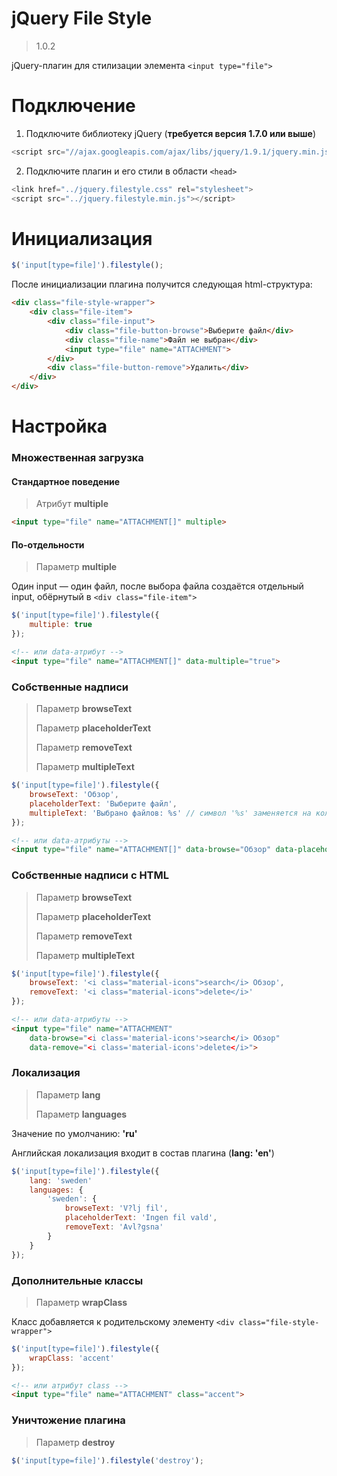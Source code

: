 # jQuery File Style
> 1.0.2

jQuery-плагин для стилизации элемента ```<input type="file">```

# Подключение
1. Подключите библиотеку jQuery (**требуется версия 1.7.0 или выше**)
```javascript
<script src="//ajax.googleapis.com/ajax/libs/jquery/1.9.1/jquery.min.js"></script>
```
2. Подключите плагин и его стили в области ```<head>```
```javascript
<link href="../jquery.filestyle.css" rel="stylesheet">
<script src="../jquery.filestyle.min.js"></script>
```

# Инициализация
```javascript
$('input[type=file]').filestyle();
```

После инициализации плагина получится следующая html-структура:
```html
<div class="file-style-wrapper">
    <div class="file-item">
        <div class="file-input">
            <div class="file-button-browse">Выберите файл</div>
            <div class="file-name">Файл не выбран</div>
            <input type="file" name="ATTACHMENT">
        </div>
        <div class="file-button-remove">Удалить</div>
    </div>
</div>
```

# Настройка

### Множественная загрузка
#### Стандартное поведение
> Атрибут **multiple**
```html
<input type="file" name="ATTACHMENT[]" multiple>
```

#### По-отдельности
> Параметр **multiple**

Один input — один файл, после выбора файла создаётся отдельный input, обёрнутый в ```<div class="file-item">```
```javascript
$('input[type=file]').filestyle({
    multiple: true
});
```
```html
<!-- или data-атрибут -->
<input type="file" name="ATTACHMENT[]" data-multiple="true">
```

### Собственные надписи
> Параметр **browseText**
>
> Параметр **placeholderText**
>
> Параметр **removeText**
>
> Параметр **multipleText**

```javascript
$('input[type=file]').filestyle({
    browseText: 'Обзор',
    placeholderText: 'Выберите файл',
    multipleText: 'Выбрано файлов: %s' // символ '%s' заменяется на количество выбранных файлов
});
```
```html
<!-- или data-атрибуты -->
<input type="file" name="ATTACHMENT[]" data-browse="Обзор" data-placeholder="Выберите файл" data-multiple-text="Выбрано файлов: %s" multiple>
```

### Собственные надписи с HTML
> Параметр **browseText**
>
> Параметр **placeholderText**
>
> Параметр **removeText**
>
> Параметр **multipleText**

```javascript
$('input[type=file]').filestyle({
    browseText: '<i class="material-icons">search</i> Обзор',
    removeText: '<i class="material-icons">delete</i>'
});
```
```html
<!-- или data-атрибуты -->
<input type="file" name="ATTACHMENT"
    data-browse="<i class='material-icons'>search</i> Обзор"
    data-remove="<i class='material-icons'>delete</i>">
```

### Локализация
> Параметр **lang**
>
> Параметр **languages**

Значение по умолчанию: **'ru'**

Английская локализация входит в состав плагина (**lang: 'en'**)
```javascript
$('input[type=file]').filestyle({
    lang: 'sweden'
    languages: {
        'sweden': {
            browseText: 'V?lj fil',
            placeholderText: 'Ingen fil vald',
            removeText: 'Avl?gsna'
        }
    }
});
```

### Дополнительные классы
> Параметр **wrapClass**

Класс добавляется к родительскому элементу ```<div class="file-style-wrapper">```
```javascript
$('input[type=file]').filestyle({
    wrapClass: 'accent'
});
```
```html
<!-- или атрибут class -->
<input type="file" name="ATTACHMENT" class="accent">
```

### Уничтожение плагина
> Параметр **destroy**

```javascript
$('input[type=file]').filestyle('destroy');
```

